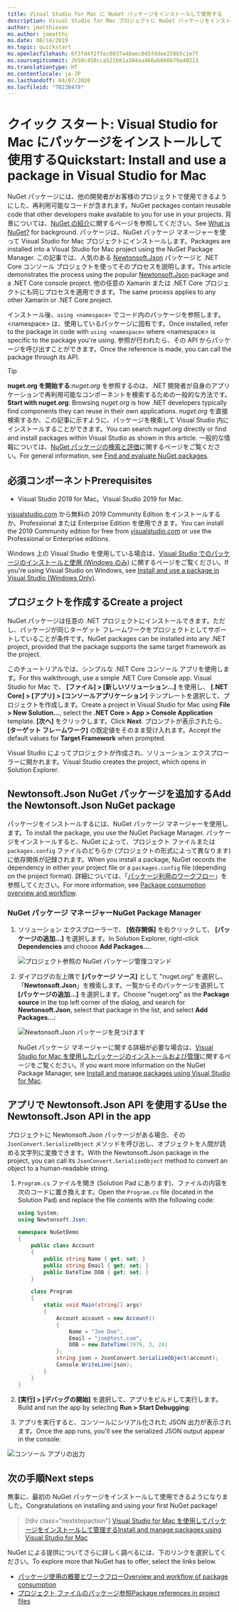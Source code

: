 ```yaml
---
title: Visual Studio for Mac に NuGet パッケージをインストールして使用する
description: Visual Studio for Mac プロジェクトに NuGet パッケージをインストールして使用するプロセスを説明したチュートリアル。
author: jmatthiesen
ms.author: jomatthi
ms.date: 08/14/2019
ms.topic: quickstart
ms.openlocfilehash: 6f3fd4f2ffec0037a48aec845fddee258b5c1e7f
ms.sourcegitcommit: 2b50c450cca521681a384aa466ab666679a40213
ms.translationtype: HT
ms.contentlocale: ja-JP
ms.lasthandoff: 04/07/2020
ms.locfileid: "70238478"
---
```

# <a name="quickstart-install-and-use-a-package-in-visual-studio-for-mac"></a><span data-ttu-id="be69e-103">クイック スタート: Visual Studio for Mac にパッケージをインストールして使用する</span><span class="sxs-lookup"><span data-stu-id="be69e-103">Quickstart: Install and use a package in Visual Studio for Mac</span></span>

<span data-ttu-id="be69e-104">NuGet パッケージには、他の開発者がお客様のプロジェクトで使用できるようにした、再利用可能なコードが含まれます。</span><span class="sxs-lookup"><span data-stu-id="be69e-104">NuGet packages contain reusable code that other developers make available to you for use in your projects.</span></span> <span data-ttu-id="be69e-105">背景については、[NuGet の紹介](../What-is-NuGet.md)に関するページを参照してください。</span><span class="sxs-lookup"><span data-stu-id="be69e-105">See [What is NuGet?](../What-is-NuGet.md) for background.</span></span> <span data-ttu-id="be69e-106">パッケージは、NuGet パッケージ マネージャーを使って Visual Studio for Mac プロジェクトにインストールします。</span><span class="sxs-lookup"><span data-stu-id="be69e-106">Packages are installed into a Visual Studio for Mac project using the NuGet Package Manager.</span></span> <span data-ttu-id="be69e-107">この記事では、人気のある [Newtonsoft.Json](https://www.nuget.org/packages/Newtonsoft.Json/) パッケージと .NET Core コンソール プロジェクトを使ってそのプロセスを説明します。</span><span class="sxs-lookup"><span data-stu-id="be69e-107">This article demonstrates the process using the popular [Newtonsoft.Json](https://www.nuget.org/packages/Newtonsoft.Json/) package and a .NET Core console project.</span></span> <span data-ttu-id="be69e-108">他の任意の Xamarin または .NET Core プロジェクトにも同じプロセスを適用できます。</span><span class="sxs-lookup"><span data-stu-id="be69e-108">The same process applies to any other Xamarin or .NET Core project.</span></span>

<span data-ttu-id="be69e-109">インストール後、`using <namespace>` でコード内のパッケージを参照します。\<namespace\> は、使用しているパッケージに固有です。</span><span class="sxs-lookup"><span data-stu-id="be69e-109">Once installed, refer to the package in code with `using <namespace>` where \<namespace\> is specific to the package you're using.</span></span> <span data-ttu-id="be69e-110">参照が行われたら、その API からパッケージを呼び出すことができます。</span><span class="sxs-lookup"><span data-stu-id="be69e-110">Once the reference is made, you can call the package through its API.</span></span>

> [!Tip]
> <span data-ttu-id="be69e-111">**nuget.org を開始する**:*nuget.org* を参照するのは、.NET 開発者が自身のアプリケーションで再利用可能なコンポーネントを検索するための一般的な方法です。</span><span class="sxs-lookup"><span data-stu-id="be69e-111">**Start with nuget.org**: Browsing *nuget.org* is how .NET developers typically find components they can reuse in their own applications.</span></span> <span data-ttu-id="be69e-112">*nuget.org* を直接検索するか、この記事に示すように、パッケージを検索して Visual Studio 内にインストールすることができます。</span><span class="sxs-lookup"><span data-stu-id="be69e-112">You can search *nuget.org* directly or find and install packages within Visual Studio as shown in this article.</span></span> <span data-ttu-id="be69e-113">一般的な情報については、[NuGet パッケージの検索と評価](../consume-packages/finding-and-choosing-packages.md)に関するページをご覧ください。</span><span class="sxs-lookup"><span data-stu-id="be69e-113">For general information, see [Find and evaluate NuGet packages](../consume-packages/finding-and-choosing-packages.md).</span></span>

## <a name="prerequisites"></a><span data-ttu-id="be69e-114">必須コンポーネント</span><span class="sxs-lookup"><span data-stu-id="be69e-114">Prerequisites</span></span>

- <span data-ttu-id="be69e-115">Visual Studio 2019 for Mac。</span><span class="sxs-lookup"><span data-stu-id="be69e-115">Visual Studio 2019 for Mac.</span></span>

<span data-ttu-id="be69e-116">[visualstudio.com](https://www.visualstudio.com/) から無料の 2019 Community Edition をインストールするか、Professional または Enterprise Edition を使用できます。</span><span class="sxs-lookup"><span data-stu-id="be69e-116">You can install the 2019 Community edition for free from [visualstudio.com](https://www.visualstudio.com/) or use the Professional or Enterprise editions.</span></span>

<span data-ttu-id="be69e-117">Windows 上の Visual Studio を使用している場合は、[Visual Studio でのパッケージのインストールと使用 (Windows のみ)](install-and-use-a-package-in-visual-studio.md) に関するページをご覧ください。</span><span class="sxs-lookup"><span data-stu-id="be69e-117">If you're using Visual Studio on Windows, see [Install and use a package in Visual Studio (Windows Only)](install-and-use-a-package-in-visual-studio.md).</span></span>

## <a name="create-a-project"></a><span data-ttu-id="be69e-118">プロジェクトを作成する</span><span class="sxs-lookup"><span data-stu-id="be69e-118">Create a project</span></span>

<span data-ttu-id="be69e-119">NuGet パッケージは任意の .NET プロジェクトにインストールできます。ただし、パッケージが同じターゲット フレームワークをプロジェクトとしてサポートしていることが条件です。</span><span class="sxs-lookup"><span data-stu-id="be69e-119">NuGet packages can be installed into any .NET project, provided that the package supports the same target framework as the project.</span></span>

<span data-ttu-id="be69e-120">このチュートリアルでは、シンプルな .NET Core コンソール アプリを使用します。</span><span class="sxs-lookup"><span data-stu-id="be69e-120">For this walkthrough, use a simple .NET Core Console app.</span></span> <span data-ttu-id="be69e-121">Visual Studio for Mac で、 **[ファイル] > [新しいソリューション...]** を使用し、 **[.NET Core] > [アプリ] > [コンソールアプリケーション]** テンプレートを選択して、プロジェクトを作成します。</span><span class="sxs-lookup"><span data-stu-id="be69e-121">Create a project in Visual Studio for Mac using **File > New Solution...**, select the **.NET Core > App > Console Application** template.</span></span> <span data-ttu-id="be69e-122">**[次へ]** をクリックします。</span><span class="sxs-lookup"><span data-stu-id="be69e-122">Click **Next**.</span></span> <span data-ttu-id="be69e-123">プロンプトが表示されたら、 **[ターゲット フレームワーク]** の既定値をそのまま受け入れます。</span><span class="sxs-lookup"><span data-stu-id="be69e-123">Accept the default values for **Target Framework** when prompted.</span></span>

<span data-ttu-id="be69e-124">Visual Studio によってプロジェクトが作成され、ソリューション エクスプローラーに開かれます。</span><span class="sxs-lookup"><span data-stu-id="be69e-124">Visual Studio creates the project, which opens in Solution Explorer.</span></span>

## <a name="add-the-newtonsoftjson-nuget-package"></a><span data-ttu-id="be69e-125">Newtonsoft.Json NuGet パッケージを追加する</span><span class="sxs-lookup"><span data-stu-id="be69e-125">Add the Newtonsoft.Json NuGet package</span></span>

<span data-ttu-id="be69e-126">パッケージをインストールするには、NuGet パッケージ マネージャーを使用します。</span><span class="sxs-lookup"><span data-stu-id="be69e-126">To install the package, you use the NuGet Package Manager.</span></span> <span data-ttu-id="be69e-127">パッケージをインストールすると、NuGet によって、プロジェクト ファイルまたは `packages.config` ファイルのどちらか (プロジェクトの形式によって異なります) に依存関係が記録されます。</span><span class="sxs-lookup"><span data-stu-id="be69e-127">When you install a package, NuGet records the dependency in  either your project file or a `packages.config` file (depending on the project format).</span></span> <span data-ttu-id="be69e-128">詳細については、「[パッケージ利用のワークフロー](../consume-packages/Overview-and-Workflow.md)」を参照してください。</span><span class="sxs-lookup"><span data-stu-id="be69e-128">For more information, see [Package consumption overview and workflow](../consume-packages/Overview-and-Workflow.md).</span></span>

### <a name="nuget-package-manager"></a><span data-ttu-id="be69e-129">NuGet パッケージ マネージャー</span><span class="sxs-lookup"><span data-stu-id="be69e-129">NuGet Package Manager</span></span>

1. <span data-ttu-id="be69e-130">ソリューション エクスプローラーで、 **[依存関係]** を右クリックして、 **[パッケージの追加...]** を選択します。</span><span class="sxs-lookup"><span data-stu-id="be69e-130">In Solution Explorer, right-click **Dependencies** and choose **Add Packages...**.</span></span>

    ![プロジェクト参照の NuGet パッケージ管理コマンド](media/QS_Use_Mac-02-ManageNuGetPackages.png)

1. <span data-ttu-id="be69e-132">ダイアログの左上隅で **[パッケージ ソース]** として "nuget.org" を選択し、「**Newtonsoft.Json**」を検索します。一覧からそのパッケージを選択して **[パッケージの追加...]** を選択します。</span><span class="sxs-lookup"><span data-stu-id="be69e-132">Choose "nuget.org" as the **Package source** in the top left corner of the dialog, and search for **Newtonsoft.Json**, select that package in the list, and select **Add Packages...**:</span></span>

    ![Newtonsoft.Json パッケージを見つけます](media/QS_Use_Mac-03-NewtonsoftJson.png)

    <span data-ttu-id="be69e-134">NuGet パッケージ マネージャーに関する詳細が必要な場合は、[Visual Studio for Mac を使用したパッケージのインストールおよび管理](../consume-packages/install-use-packages-visual-studio.md)に関するページをご覧ください。</span><span class="sxs-lookup"><span data-stu-id="be69e-134">If you want more information on the NuGet Package Manager, see [Install and manage packages using Visual Studio for Mac](../consume-packages/install-use-packages-visual-studio.md).</span></span>

## <a name="use-the-newtonsoftjson-api-in-the-app"></a><span data-ttu-id="be69e-135">アプリで Newtonsoft.Json API を使用する</span><span class="sxs-lookup"><span data-stu-id="be69e-135">Use the Newtonsoft.Json API in the app</span></span>

<span data-ttu-id="be69e-136">プロジェクトに Newtonsoft.Json パッケージがある場合、その `JsonConvert.SerializeObject` メソッドを呼び出し、オブジェクトを人間が読める文字列に変換できます。</span><span class="sxs-lookup"><span data-stu-id="be69e-136">With the Newtonsoft.Json package in the project, you can call its `JsonConvert.SerializeObject` method to convert an object to a human-readable string.</span></span>

1. <span data-ttu-id="be69e-137">`Program.cs` ファイルを開き (Solution Pad にあります)、ファイルの内容を次のコードに置き換えます。</span><span class="sxs-lookup"><span data-stu-id="be69e-137">Open the `Program.cs` file (located in the Solution Pad) and replace the file contents with the following code:</span></span>

    ```cs
    using System;
    using Newtonsoft.Json;

    namespace NuGetDemo
    {
        public class Account
        {
            public string Name { get; set; }
            public string Email { get; set; }
            public DateTime DOB { get; set; }
        }
    
        class Program
        {
            static void Main(string[] args)
            {
                Account account = new Account()
                {
                    Name = "Joe Doe",
                    Email = "joe@test.com",
                    DOB = new DateTime(1976, 3, 24)
                };
                string json = JsonConvert.SerializeObject(account);
                Console.WriteLine(json);
            }
        }
    }
    ```

1. <span data-ttu-id="be69e-138">**[実行] > [デバッグの開始]** を選択して、アプリをビルドして実行します。</span><span class="sxs-lookup"><span data-stu-id="be69e-138">Build and run the app by selecting **Run > Start Debugging**:</span></span>

1. <span data-ttu-id="be69e-139">アプリを実行すると、コンソールにシリアル化された JSON 出力が表示されます。</span><span class="sxs-lookup"><span data-stu-id="be69e-139">Once the app runs, you'll see the serialized JSON output appear in the console:</span></span>

  ![コンソール アプリの出力](media/QS_Use_Mac-06-AppStart.png)

## <a name="next-steps"></a><span data-ttu-id="be69e-141">次の手順</span><span class="sxs-lookup"><span data-stu-id="be69e-141">Next steps</span></span>
<span data-ttu-id="be69e-142">無事に、最初の NuGet パッケージをインストールして使用できるようになりました。</span><span class="sxs-lookup"><span data-stu-id="be69e-142">Congratulations on installing and using your first NuGet package!</span></span>

> [!div class="nextstepaction"]
> [<span data-ttu-id="be69e-143">Visual Studio for Mac を使用してパッケージをインストールして管理する</span><span class="sxs-lookup"><span data-stu-id="be69e-143">Install and manage packages using Visual Studio for Mac</span></span>](/visualstudio/mac/nuget-walkthrough?toc=/nuget/toc.json)

<span data-ttu-id="be69e-144">NuGet による提供についてさらに詳しく調べるには、下のリンクを選択してください。</span><span class="sxs-lookup"><span data-stu-id="be69e-144">To explore more that NuGet has to offer, select the links below.</span></span>

- [<span data-ttu-id="be69e-145">パッケージ使用の概要とワークフロー</span><span class="sxs-lookup"><span data-stu-id="be69e-145">Overview and workflow of package consumption</span></span>](../consume-packages/overview-and-workflow.md)
- [<span data-ttu-id="be69e-146">プロジェクト ファイルのパッケージ参照</span><span class="sxs-lookup"><span data-stu-id="be69e-146">Package references in project files</span></span>](../consume-packages/package-references-in-project-files.md)
